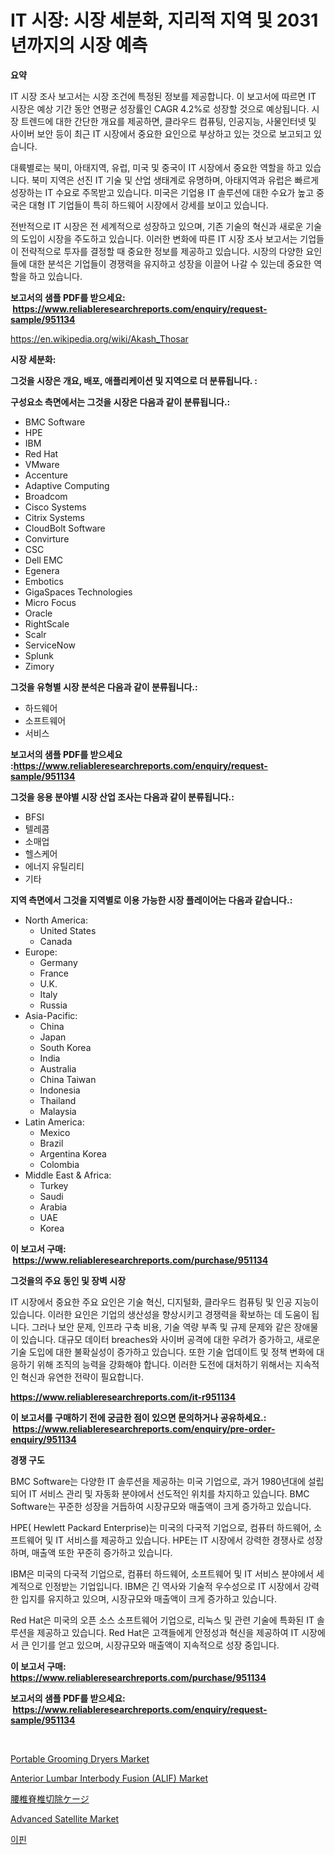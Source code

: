 <p><h1>IT 시장: 시장 세분화, 지리적 지역 및 2031년까지의 시장 예측</h1></p><p><strong>요약</strong></p>
<p><p>IT 시장 조사 보고서는 시장 조건에 특정된 정보를 제공합니다. 이 보고서에 따르면 IT 시장은 예상 기간 동안 연평균 성장률인 CAGR 4.2%로 성장할 것으로 예상됩니다. 시장 트렌드에 대한 간단한 개요를 제공하면, 클라우드 컴퓨팅, 인공지능, 사물인터넷 및 사이버 보안 등이 최근 IT 시장에서 중요한 요인으로 부상하고 있는 것으로 보고되고 있습니다.</p><p>대륙별로는 북미, 아태지역, 유럽, 미국 및 중국이 IT 시장에서 중요한 역할을 하고 있습니다. 북미 지역은 선진 IT 기술 및 산업 생태계로 유명하며, 아태지역과 유럽은 빠르게 성장하는 IT 수요로 주목받고 있습니다. 미국은 기업용 IT 솔루션에 대한 수요가 높고 중국은 대형 IT 기업들이 특히 하드웨어 시장에서 강세를 보이고 있습니다.</p><p>전반적으로 IT 시장은 전 세계적으로 성장하고 있으며, 기존 기술의 혁신과 새로운 기술의 도입이 시장을 주도하고 있습니다. 이러한 변화에 따른 IT 시장 조사 보고서는 기업들이 전략적으로 투자를 결정할 때 중요한 정보를 제공하고 있습니다. 시장의 다양한 요인들에 대한 분석은 기업들이 경쟁력을 유지하고 성장을 이끌어 나갈 수 있는데 중요한 역할을 하고 있습니다.</p></p>
<p><strong>보고서의 샘플 PDF를 받으세요: &nbsp;<a href="https://www.reliableresearchreports.com/enquiry/request-sample/951134">https://www.reliableresearchreports.com/enquiry/request-sample/951134</a></strong></p>
<p><a href="https://en.wikipedia.org/wiki/Akash_Thosar">https://en.wikipedia.org/wiki/Akash_Thosar</a></p>
<p><strong>시장 세분화:</strong></p>
<p><strong> 그것을 시장은 개요, 배포, 애플리케이션 및 지역으로 더 분류됩니다. :</strong></p>
<p><strong>구성요소 측면에서는 그것을 시장은 다음과 같이 분류됩니다.:</strong></p>
<p><ul><li>BMC Software</li><li>HPE</li><li>IBM</li><li>Red Hat</li><li>VMware</li><li>Accenture</li><li>Adaptive Computing</li><li>Broadcom</li><li>Cisco Systems</li><li>Citrix Systems</li><li>CloudBolt Software</li><li>Convirture</li><li>CSC</li><li>Dell EMC</li><li>Egenera</li><li>Embotics</li><li>GigaSpaces Technologies</li><li>Micro Focus</li><li>Oracle</li><li>RightScale</li><li>Scalr</li><li>ServiceNow</li><li>Splunk</li><li>Zimory</li></ul></p>
<p><strong> 그것을 유형별 시장 분석은 다음과 같이 분류됩니다.:</strong></p>
<p><ul><li>하드웨어</li><li>소프트웨어</li><li>서비스</li></ul></p>
<p><strong>보고서의 샘플 PDF를 받으세요 :<a href="https://www.reliableresearchreports.com/enquiry/request-sample/951134">https://www.reliableresearchreports.com/enquiry/request-sample/951134</a></strong></p>
<p><strong> 그것을 응용 분야별 시장 산업 조사는 다음과 같이 분류됩니다.:</strong></p>
<p><ul><li>BFSI</li><li>텔레콤</li><li>소매업</li><li>헬스케어</li><li>에너지 유틸리티</li><li>기타</li></ul></p>
<p><strong>지역 측면에서 그것을 지역별로 이용 가능한 시장 플레이어는 다음과 같습니다.:</strong></p>
<p><ul>
    <li>
        North America:
        <ul>
            <li>United States</li>
            <li>Canada</li>
        </ul>
    </li>
    <li>
        Europe:
        <ul>
            <li>Germany</li>
            <li>France</li>
            <li>U.K.</li>
            <li>Italy</li>
            <li>Russia</li>
        </ul>
    </li>
    <li>
        Asia-Pacific:
        <ul>
            <li>China</li>
            <li>Japan</li>
            <li>South Korea</li>
            <li>India</li>
            <li>Australia</li>
            <li>China Taiwan</li>
            <li>Indonesia</li>
            <li>Thailand</li>
            <li>Malaysia</li>
        </ul>
    </li>
    <li>
        Latin America:
        <ul>
            <li>Mexico</li>
            <li>Brazil</li>
            <li>Argentina Korea</li>
            <li>Colombia</li>
        </ul>
    </li>
    <li>
        Middle East & Africa:
        <ul>
            <li>Turkey</li>
            <li>Saudi</li>
            <li>Arabia</li>
            <li>UAE</li>
            <li>Korea</li>
        </ul>
    </li>
    </ul></p>
<p><strong>이 보고서 구매: &nbsp;<a href="https://www.reliableresearchreports.com/purchase/951134">https://www.reliableresearchreports.com/purchase/951134</a></strong></p>
<p><strong>그것을의 주요 동인 및 장벽 시장</strong></p>
<p><p>IT 시장에서 중요한 주요 요인은 기술 혁신, 디지털화, 클라우드 컴퓨팅 및 인공 지능이 있습니다. 이러한 요인은 기업의 생산성을 향상시키고 경쟁력을 확보하는 데 도움이 됩니다. 그러나 보안 문제, 인프라 구축 비용, 기술 역량 부족 및 규제 문제와 같은 장애물이 있습니다. 대규모 데이터 breaches와 사이버 공격에 대한 우려가 증가하고, 새로운 기술 도입에 대한 불확실성이 증가하고 있습니다. 또한 기술 업데이트 및 정책 변화에 대응하기 위해 조직의 능력을 강화해야 합니다. 이러한 도전에 대처하기 위해서는 지속적인 혁신과 유연한 전략이 필요합니다.</p></p>
<p><strong><a href="https://www.reliableresearchreports.com/it-r951134">https://www.reliableresearchreports.com/it-r951134</a></strong></p>
<p><strong>이 보고서를 구매하기 전에 궁금한 점이 있으면 문의하거나 공유하세요.: &nbsp;<a href="https://www.reliableresearchreports.com/enquiry/pre-order-enquiry/951134">https://www.reliableresearchreports.com/enquiry/pre-order-enquiry/951134</a></strong></p>
<p><strong>경쟁 구도</strong></p>
<p><p>BMC Software는 다양한 IT 솔루션을 제공하는 미국 기업으로, 과거 1980년대에 설립되어 IT 서비스 관리 및 자동화 분야에서 선도적인 위치를 차지하고 있습니다. BMC Software는 꾸준한 성장을 거듭하여 시장규모와 매출액이 크게 증가하고 있습니다.</p><p>HPE( Hewlett Packard Enterprise)는 미국의 다국적 기업으로, 컴퓨터 하드웨어, 소프트웨어 및 IT 서비스를 제공하고 있습니다. HPE는 IT 시장에서 강력한 경쟁사로 성장하며, 매출액 또한 꾸준히 증가하고 있습니다.</p><p>IBM은 미국의 다국적 기업으로, 컴퓨터 하드웨어, 소프트웨어 및 IT 서비스 분야에서 세계적으로 인정받는 기업입니다. IBM은 긴 역사와 기술적 우수성으로 IT 시장에서 강력한 입지를 유지하고 있으며, 시장규모와 매출액이 크게 증가하고 있습니다.</p><p>Red Hat은 미국의 오픈 소스 소프트웨어 기업으로, 리눅스 및 관련 기술에 특화된 IT 솔루션을 제공하고 있습니다. Red Hat은 고객들에게 안정성과 혁신을 제공하여 IT 시장에서 큰 인기를 얻고 있으며, 시장규모와 매출액이 지속적으로 성장 중입니다.</p></p>
<p><strong>이 보고서 구매: &nbsp; <a href="https://www.reliableresearchreports.com/purchase/951134">https://www.reliableresearchreports.com/purchase/951134</a></strong></p>
<p><strong>보고서의 샘플 PDF를 받으세요: &nbsp;<a href="https://www.reliableresearchreports.com/enquiry/request-sample/951134">https://www.reliableresearchreports.com/enquiry/request-sample/951134</a></strong><strong></strong></p>
<p>&nbsp;</p>
<p><p><a href="https://medium.com/@haangelat16/portable-grooming-dryers-market-analysis-report-global-insights-by-region-type-2-speed-f4fb6d9c15a6">Portable Grooming Dryers Market</a></p><p><a href="https://medium.com/@luke.wilson7856/anterior-lumbar-interbody-fusion-alif-market-overview-global-market-trends-and-future-prospects-88ea32f3e079">Anterior Lumbar Interbody Fusion (ALIF) Market</a></p><p><a href="https://medium.com/@johnson154chris/%E3%82%B0%E3%83%AD%E3%83%BC%E3%83%90%E3%83%AB%E8%85%B0%E6%A4%8E%E3%82%B3%E3%83%AB%E3%83%9A%E3%82%AF%E3%83%88%E3%83%9F%E3%83%BC%E3%82%B1%E3%83%BC%E3%82%B8%E5%B8%82%E5%A0%B4%E3%81%AE%E3%82%B9%E3%82%B3%E3%83%BC%E3%83%97%E3%81%A8%E6%80%A5%E9%80%9F%E3%81%AA%E6%88%90%E9%95%B7%E7%8E%8714-8-cagr%E3%81%AB%E3%81%A4%E3%81%84%E3%81%A6%E3%81%AE%E8%A9%B3%E7%B4%B0%E5%88%86%E6%9E%90-%E6%9C%9F%E9%96%93%E3%81%AF2024%E5%B9%B4%E3%81%8B%E3%82%892031%E5%B9%B4%E3%81%BE%E3%81%A7%E4%BA%88%E6%B8%AC%E3%81%95%E3%82%8C%E3%81%A6%E3%81%84%E3%81%BE%E3%81%99-7804bd1027da">腰椎脊椎切除ケージ</a></p><p><a href="https://github.com/hzxpgedq27/Market-Research-Report-List-1/blob/main/advanced-satellite-market.md">Advanced Satellite Market</a></p><p><a href="https://github.com/shampaakter36/Market-Research-Report-List-2/blob/main/930856051197.md">이핀</a></p></p>